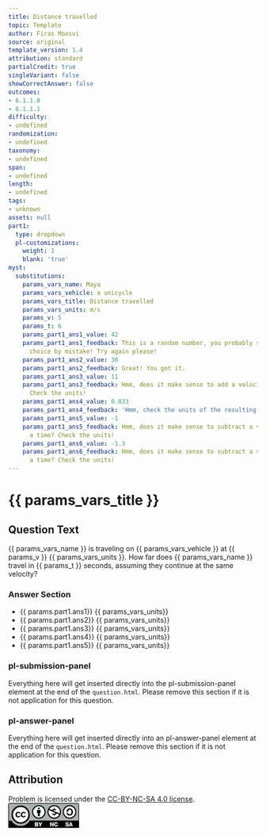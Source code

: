 ```yaml
---
title: Distance travelled
topic: Template
author: Firas Moosvi
source: original
template_version: 1.4
attribution: standard
partialCredit: true
singleVariant: false
showCorrectAnswer: false
outcomes:
- 6.1.1.0
- 6.1.1.1
difficulty:
- undefined
randomization:
- undefined
taxonomy:
- undefined
span:
- undefined
length:
- undefined
tags:
- unknown
assets: null
part1:
  type: dropdown
  pl-customizations:
    weight: 1
    blank: 'true'
myst:
  substitutions:
    params_vars_name: Maya
    params_vars_vehicle: a unicycle
    params_vars_title: Distance travelled
    params_vars_units: m/s
    params_v: 5
    params_t: 6
    params_part1_ans1_value: 42
    params_part1_ans1_feedback: This is a random number, you probably selected this
      choice by mistake! Try again please!
    params_part1_ans2_value: 30
    params_part1_ans2_feedback: Great! You got it.
    params_part1_ans3_value: 11
    params_part1_ans3_feedback: Hmm, does it make sense to add a velocity and a time?
      Check the units!
    params_part1_ans4_value: 0.833
    params_part1_ans4_feedback: 'Hmm, check the units of the resulting answer: v/t.'
    params_part1_ans5_value: -1
    params_part1_ans5_feedback: Hmm, does it make sense to subtract a velocity and
      a time? Check the units!
    params_part1_ans6_value: -1.3
    params_part1_ans6_feedback: Hmm, does it make sense to subtract a velocity and
      a time? Check the units!
---
```

# {{ params_vars_title }}

## Question Text

{{ params_vars_name }} is traveling on {{ params_vars_vehicle }} at {{ params_v }} {{ params_vars_units }}.
How far does {{ params_vars_name }} travel in {{ params_t }} seconds, assuming they continue at the same velocity?

### Answer Section

- {{ params.part1.ans1}} {{ params_vars_units}}
- {{ params.part1.ans2}} {{ params_vars_units}}
- {{ params.part1.ans3}} {{ params_vars_units}}
- {{ params.part1.ans4}} {{ params_vars_units}}
- {{ params.part1.ans5}} {{ params_vars_units}}

### pl-submission-panel

Everything here will get inserted directly into the pl-submission-panel element at the end of the `question.html`.
Please remove this section if it is not application for this question.

### pl-answer-panel

Everything here will get inserted directly into an pl-answer-panel element at the end of the `question.html`.
Please remove this section if it is not application for this question.

## Attribution

Problem is licensed under the [CC-BY-NC-SA 4.0 license](https://creativecommons.org/licenses/by-nc-sa/4.0/).<br> ![The Creative Commons 4.0 license requiring attribution-BY, non-commercial-NC, and share-alike-SA license.](https://raw.githubusercontent.com/firasm/bits/master/by-nc-sa.png)